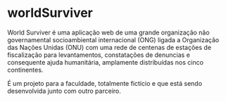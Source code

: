 # worldSurviver
World Surviver é uma aplicação web de uma grande organização não governamental socioambiental internacional (ONG) ligada a Organização das Nações Unidas (ONU) com uma rede de centenas de estações de fiscalização para levantamentos, constatações de denuncias e consequente ajuda humanitária, amplamente distribuídas nos cinco continentes. 

É um projeto para a faculdade, totalmente fictício e que está sendo desenvolvida junto com outro parceiro. 
